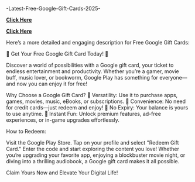 -Latest-Free-Google-Gift-Cards-2025-

**[Click Here](https://shorturl.at/d4rsi)**

**[Click Here](https://shorturl.at/d4rsi)**

Here’s a more detailed and engaging description for Free Google Gift Cards:

🎉 Get Your Free Google Gift Card Today! 🎉

Discover a world of possibilities with a Google gift card, your ticket to endless entertainment and productivity. Whether you’re a gamer, movie buff, music lover, or bookworm, Google Play has something for everyone—and now you can enjoy it for free!

Why Choose a Google Gift Card?
🌟 Versatility: Use it to purchase apps, games, movies, music, eBooks, or subscriptions.
🌟 Convenience: No need for credit cards—just redeem and enjoy!
🌟 No Expiry: Your balance is yours to use anytime.
🌟 Instant Fun: Unlock premium features, ad-free experiences, or in-game upgrades effortlessly.

How to Redeem:

Visit the Google Play Store.
Tap on your profile and select "Redeem Gift Card."
Enter the code and start exploring the content you love!
Whether you’re upgrading your favorite app, enjoying a blockbuster movie night, or diving into a thrilling audiobook, a Google gift card makes it all possible.

Claim Yours Now and Elevate Your Digital Life!
